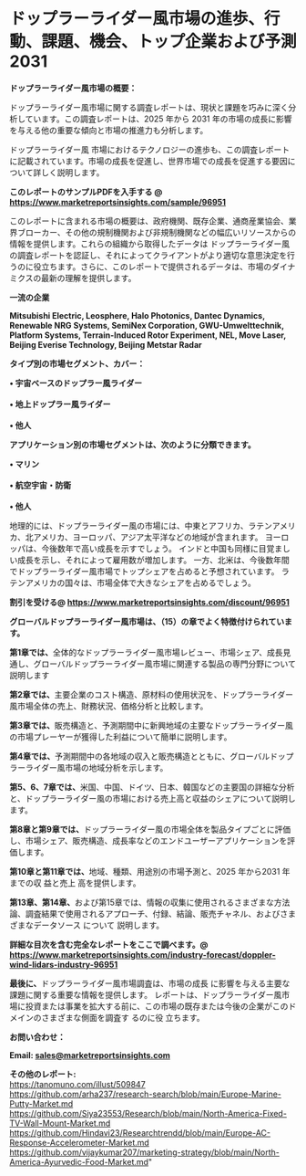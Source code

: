 # ドップラーライダー風市場の進歩、行動、課題、機会、トップ企業および予測2031

<strong><b>ドップラーライダー風市場の概要：</b></strong>

ドップラーライダー風市場に関する調査レポートは、現状と課題を巧みに深く分析しています。この調査レポートは、2025 年から 2031 年の市場の成長に影響を与える他の重要な傾向と市場の推進力も分析します。

ドップラーライダー風 市場におけるテクノロジーの進歩も、この調査レポートに記載されています。市場の成長を促進し、世界市場での成長を促進する要因について詳しく説明します。

<strong>このレポートのサンプルPDFを入手する @ <a href=https://www.marketreportsinsights.com/sample/96951>https://www.marketreportsinsights.com/sample/96951</a></strong>

このレポートに含まれる市場の概要は、政府機関、既存企業、通商産業協会、業界ブローカー、その他の規制機関および非規制機関などの幅広いリソースからの情報を提供します。これらの組織から取得したデータは ドップラーライダー風 の調査レポートを認証し、それによってクライアントがより適切な意思決定を行うのに役立ちます。さらに、このレポートで提供されるデータは、市場のダイナミクスの最新の理解を提供します。

<strong>一流の企業</strong>

<strong><b>Mitsubishi Electric, Leosphere, Halo Photonics, Dantec Dynamics, Renewable NRG Systems, SemiNex Corporation, GWU-Umwelttechnik, Platform Systems, Terrain-Induced Rotor Experiment, NEL, Move Laser, Beijing Everise Technology, Beijing Metstar Radar</b></strong>

<strong><b>タイプ別の市場セグメント、カバー：</b></strong>

<strong>• 宇宙ベースのドップラー風ライダー<br><br>• 地上ドップラー風ライダー<br><br>• 他人</strong>

<strong><b>アプリケーション別の市場セグメントは、次のように分類できます。</b></strong>

<strong>• マリン<br><br>• 航空宇宙・防衛<br><br>• 他人</strong>

 地理的には、ドップラーライダー風の市場には、中東とアフリカ、ラテンアメリカ、北アメリカ、ヨーロッパ、アジア太平洋などの地域が含まれます。 ヨーロッパは、今後数年で高い成長を示すでしょう。 インドと中国も同様に目覚ましい成長を示し、それによって雇用数が増加します。 一方、北米は、今後数年間でドップラーライダー風市場でトップシェアを占めると予想されています。 ラテンアメリカの国々は、市場全体で大きなシェアを占めるでしょう。

<strong>割引を受ける@ <a href=https://www.marketreportsinsights.com/discount/96951>https://www.marketreportsinsights.com/discount/96951</a></strong>

<strong><b>グローバルドップラーライダー風市場は、（15）の章でよく特徴付けられています。</b></strong>

<strong><b>第</b></strong><strong><b>1章では、</b></strong>全体的なドップラーライダー風市場レビュー、市場シェア、成長見通し、グローバルドップラーライダー風市場に関連する製品の専門分野について説明します

<strong><b>第2章では、</b></strong>主要企業のコスト構造、原材料の使用状況を、ドップラーライダー風市場全体の売上、財務状況、価格分析と比較します。

<strong><b>第3章では、</b></strong>販売構造と、予測期間中に新興地域の主要なドップラーライダー風の市場プレーヤーが獲得した利益について簡単に説明します。

<strong><b>第4章では、</b></strong>予測期間中の各地域の収入と販売構造とともに、グローバルドップラーライダー風市場の地域分析を示します。

<strong><b>第5、6、7章では、</b></strong>米国、中国、ドイツ、日本、韓国などの主要国の詳細な分析と、ドップラーライダー風の市場における売上高と収益のシェアについて説明します。

<strong><b>第8章と第9章では、</b></strong>ドップラーライダー風の市場全体を製品タイプごとに評価し、市場シェア、販売構造、成長率などのエンドユーザーアプリケーションを評価します。

<strong><b>第10章と第11章では、</b></strong>地域、種類、用途別の市場予測と、2025 年から2031 年までの収 益と売上 高を提供します。

<strong><b>第13章、第14章、</b></strong>および第15章では、情報の収集に使用されるさまざまな方法論、調査結果で使用されるアプローチ、付録、結論、販売チャネル、およびさまざまなデータソース について 説明します。

<strong>詳細な目次を含む完全なレポートをここで調べます。@ <a href=https://www.marketreportsinsights.com/industry-forecast/doppler-wind-lidars-industry-96951>https://www.marketreportsinsights.com/industry-forecast/doppler-wind-lidars-industry-96951</a></strong>

<strong><b>最後に、</b></strong>ドップラーライダー風市場調査は、市場の成長 に影響を</a>与える主要な課題に関する重要な情報を提供します。 レポートは、ドップラーライダー風市場に投資または事業を拡大する前に、この市場の既存または今後の企業がこのドメインのさまざまな側面を調査す るのに役 立ちます。

<strong><b>お問い合わせ：</b></strong>

<strong>Email: </strong><a href=mailto:sales@marketreportsinsights.com><strong>sales@marketreportsinsights.com</strong></a>

<strong>その他のレポート:</strong>
<br>
<a href=https://tanomuno.com/illust/509847>https://tanomuno.com/illust/509847</a>
<br>
<a href=https://github.com/arha237/research-search/blob/main/Europe-Marine-Putty-Market.md>https://github.com/arha237/research-search/blob/main/Europe-Marine-Putty-Market.md</a>
<br>
<a href=https://github.com/Siya23553/Research/blob/main/North-America-Fixed-TV-Wall-Mount-Market.md>https://github.com/Siya23553/Research/blob/main/North-America-Fixed-TV-Wall-Mount-Market.md</a>
<br>
<a href=https://github.com/Hindavi23/Researchtrendd/blob/main/Europe-AC-Response-Accelerometer-Market.md>https://github.com/Hindavi23/Researchtrendd/blob/main/Europe-AC-Response-Accelerometer-Market.md</a>
<br>
<a href=https://github.com/vijaykumar207/marketing-strategy/blob/main/North-America-Ayurvedic-Food-Market.md>https://github.com/vijaykumar207/marketing-strategy/blob/main/North-America-Ayurvedic-Food-Market.md</a>"
